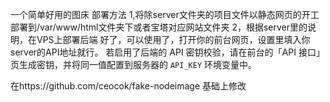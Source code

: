 一个简单好用的图床
部署方法
1,将除server文件夹的项目文件以静态网页的开工部署到/var/www/html文件夹下或者宝塔对应网站文件夹
2，根据server里的说明，在VPS上部署后端
好了，可以使用了，打开你的前台网页，设置里填入你server的API地址就行。
若启用了后端的 API 密钥校验，请在前台的「API 接口」页生成密钥，并将同一值配置到服务器的 `API_KEY` 环境变量中。

在https://github.com/ceocok/fake-nodeimage 基础上修改

